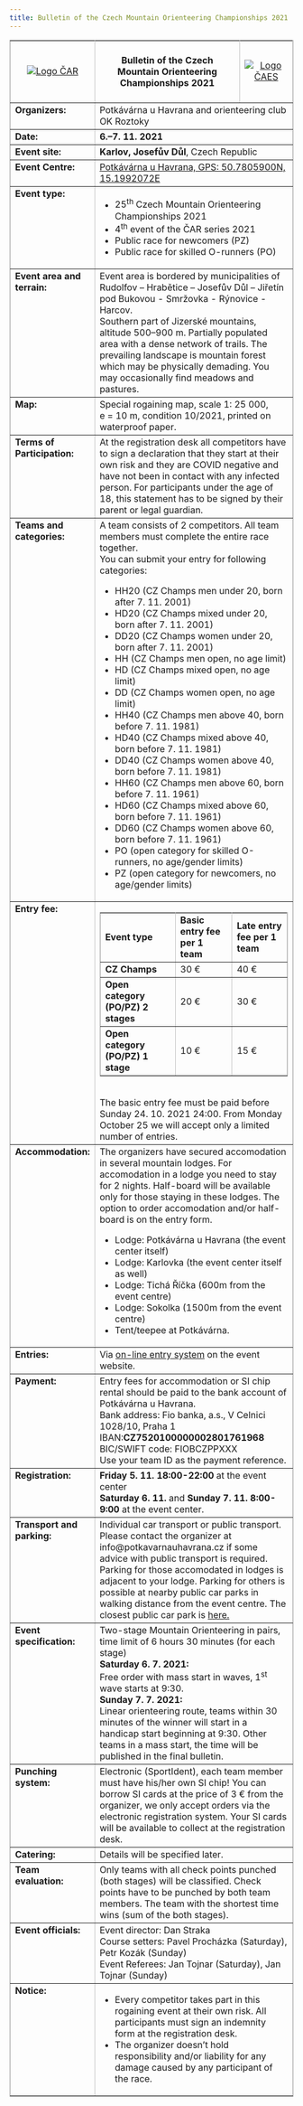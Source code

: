 ```yaml
---
title: Bulletin of the Czech Mountain Orienteering Championships 2021 
---
```

<table border="1" cellspacing="1" cellpadding="1" style="width:100%;" class="c9" bordercolor="#C0C0C0">
  <tbody>
    <tr>
      <td style="width:21%;">
          <center><a href="http://www.rogaining.cz/" target="_blank"><img src="/images/car.gif" alt="Logo ČAR"></a></center>
      </td>
      <td colspan="3" style="width:58%;" align="justify">
          <center><h4>Bulletin of the Czech Mountain Orienteering Championships 2021</h4></center>
      </td>
      <td style="width:21%;">
          <center><a href="http://www.caes.cz" target="_blank"><img src="/images/caes-cerna.gif" alt="Logo ČAES"></a></center>
      </td>
    </tr>
    <tr>
      <td style="width:21%;" valign="top">
          <strong>Organizers:</strong>
      </td>
      <td colspan="4" style="width:79%;">
          Potkávárna u Havrana and orienteering club OK Roztoky
      </td>
    </tr>
    <tr>
      <td style="width:21%;" valign="top">
          <strong>Date:</strong>
      </td>
      <td colspan="4" style="width:79%;">
          <strong>6.–7. 11. 2021</strong>
      </td>
    </tr>
    <tr>
      <td style="width:21%;" valign="top">
          <strong>Event site:</strong>
      </td>
      <td colspan="4" style="width:79%;">
          <strong>Karlov, Josefův Důl</strong>, Czech Republic
      </td>
    </tr>
    <tr>
      <td style="width:21%;" valign="top">
          <strong>Event Centre:</strong>
      </td>
      <td colspan="4" style="width:79%;">
      <a href="https://en.mapy.cz/zakladni?x=15.1992073&y=50.7806308&z=17&source=firm&id=13233866" target="_blank">Potkávárna u Havrana, GPS: 50.7805900N, 15.1992072E</a>
      </td>
    </tr>
    <tr>
      <td style="width:21%;" valign="top">
          <strong>Event type:</strong>
      </td>
      <td colspan="4" style="width:79%;">               
         <ul>
         <li>25<sup>th</sup> Czech Mountain Orienteering Championships 2021</li>
         <li>4<sup>th</sup> event of the ČAR series 2021</li>
         <li>Public race for newcomers (PZ)</li>
         <li>Public race for skilled O-runners (PO)</li>
         </ul>
      </td>
    </tr>
    <tr>
      <td style="width:21%;" valign="top">
          <strong>Event area and terrain:</strong>
      </td>
      <td colspan="4" style="width:79%;">
        Event area is bordered by municipalities of Rudolfov – Hrabětice – Josefův Důl – Jiřetín pod Bukovou - Smržovka - Rýnovice - Harcov.<br>
       	Southern part of Jizerské mountains, altitude 500–900 m. Partially populated area with a dense network of trails. The prevailing landscape is mountain forest which may be physically demading. You may occasionally find meadows and pastures.
      </td>
    </tr>
    <tr>
      <td style="width:21%;" valign="top">
          <strong>Map:</strong>
      </td>
      <td colspan="4" style="width:79%;">
        Special rogaining map, scale 1: 25 000, e = 10 m, condition 10/2021, printed on waterproof paper.
      </td>
    </tr>
    <tr>
      <td style="width:21%;" valign="top">
          <strong>Terms of Participation:</strong>
      </td>
      <td colspan="4" style="width:79%;">
        At the registration desk all competitors have to sign a declaration that they start at their own risk and they are COVID negative and have not been in contact with any infected person. For participants under the age of 18, this statement has to be signed by their parent or legal guardian.
      </td>
    </tr>
    <tr>
      <td style="width:21%;" valign="top">
        <strong>Teams and categories:</strong>
    </td>
    <td colspan="4" style="width:79%;">
      A team consists of 2 competitors. All team members must complete the entire race together.<br>
      You can submit your entry for following categories:
        <ul>
        <li>HH20 (CZ Champs men under 20, born after&nbsp;7.&nbsp;11.&nbsp;2001)</li>
        <li>HD20 (CZ Champs mixed under 20, born after&nbsp;7.&nbsp;11.&nbsp;2001)</li>
        <li>DD20 (CZ Champs women under 20, born after&nbsp;7.&nbsp;11.&nbsp;2001)</li>
        <li>HH (CZ Champs men open, no age limit)</li>
        <li>HD (CZ Champs mixed open, no age limit)</li> 
        <li>DD (CZ Champs women open, no age limit)</li>
        <li>HH40 (CZ Champs men above 40, born before&nbsp;7.&nbsp;11.&nbsp;1981)</li>
        <li>HD40 (CZ Champs mixed above 40, born before&nbsp;7.&nbsp;11.&nbsp;1981)</li>
        <li>DD40 (CZ Champs women above 40, born before&nbsp;7.&nbsp;11.&nbsp;1981)</li>
        <li>HH60 (CZ Champs men above 60, born before&nbsp;7.&nbsp;11.&nbsp;1961)</li>
        <li>HD60 (CZ Champs mixed above 60, born before&nbsp;7.&nbsp;11.&nbsp;1961)</li>
        <li>DD60 (CZ Champs women above 60, born before&nbsp;7.&nbsp;11.&nbsp;1961)</li>
        <li>PO (open category for skilled O-runners, no age/gender limits)</li>
        <li>PZ (open category for newcomers, no age/gender limits)</li>
        </ul>
    </td>
      </tr>    
      <tr>
      <td style="width:21%;" valign="top">
          <strong>Entry fee:</strong>
      </td>
      <td colspan="4" style="width:79%;">
        <table border="1" cellspacing="1" cellpadding="1" style="width:100%;" class="c9" bordercolor="#C0C0C0">
          <tbody>
            <tr>
              <td><strong>Event type</strong></td><td><strong>Basic entry fee per 1 team</strong></td><td><strong>Late entry fee per 1 team</strong></td>
            </tr>
            <tr>
              <td><strong>CZ Champs</strong></td><td>30 €</td><td>40 €</td>
            </tr>
            <tr>
              <td><strong>Open category (PO/PZ) 2 stages</strong></td><td>20 €</td><td>30 €</td>
            </tr>
            <tr>
              <td><strong>Open category (PO/PZ) 1 stage</strong></td><td>10 €</td><td>15 €</td>
            </tr>
          </tbody>
        </table><br>
        The basic entry fee must be paid before Sunday 24.&nbsp;10.&nbsp;2021&nbsp;24:00. From Monday October&nbsp;25 we will accept only a limited number of entries.
      </td>
    </tr>
    <tr>
      <td style="width:21%;" valign="top">
          <strong>Accommodation:</strong>
      </td>
      <td colspan="4" style="width:79%;">
        The organizers have secured accomodation in several mountain lodges. For accomodation in a lodge you need to stay for 2&nbsp;nights. Half-board will be available only for those staying in these lodges. The option to order accomodation and/or half-board is on the entry form.
		<ul>
		<li>Lodge: Potkávárna u Havrana (the event center itself)</li>
		<li>Lodge: Karlovka (the event center itself as well)</li>
		<li>Lodge: Tichá Říčka (600m from the event centre)</li>
		<li>Lodge: Sokolka (1500m from the event centre)</li>
		<li>Tent/teepee at Potkávárna.</li>
		<ul>		
      </td>
    </tr>   
    <tr>
      <td style="width:21%;" valign="top">
          <strong>Entries:</strong>
      </td>
      <td colspan="4" style="width:79%;">
        Via <a href="https://entries.hrob-2021.rogaining.cz/en/" target="_blank">on-line entry system</a> on&nbsp;the event website.
      </td>
    </tr>
      <td style="width:21%;" valign="top">
          <strong>Payment:</strong>
      </td>
     <td colspan="4" style="width:79%;">
        Entry fees for accommodation or SI chip rental should be paid to the bank account of Potkávárna u Havrana.<br>
              Bank address: Fio banka, a.s., V Celnici 1028/10, Praha&nbsp;1<br> IBAN:<strong>CZ7520100000002801761968</strong><br>
              BIC/SWIFT code: FIOBCZPPXXX<br>
        Use your team ID as the payment reference.
      </td>
    </tr>    
    <tr>
      <td style="width:21%;" valign="top">
          <strong>Registration:</strong>
      </td>
      <td colspan="4" style="width:79%;">
      <strong>Friday 5. 11.</strong> <strong>18:00-22:00</strong> at the event center<br>
      <strong>Saturday 6. 11.</strong> and <strong>Sunday 7. 11.</strong> <strong>8:00-9:00</strong> at&nbsp;the event center.
      </td>
    </tr>
    <tr>
      <td style="width:21%;" valign="top">
          <strong>Transport and parking:</strong>
      </td>
      <td colspan="4" style="width:79%;">
	Individual car transport or public transport. Please contact the organizer at info@potkavarnauhavrana.cz if some advice with public transport is required.<br> Parking for those accomodated in lodges is adjacent to your lodge. Parking for others is possible at nearby public car parks in walking distance from the event centre. The closest public car park is <a href=https://en.mapy.cz/turisticka?x=15.2106657&y=50.7847008&z=15&source=traf&id=44959" target="_blank"> here.</a>
      </td>
    </tr>    
    <tr>
      <td style="width:21%;" valign="top">
          <strong>Event specification:</strong>
      </td>
      <td colspan="4" style="width:79%;">
        Two-stage Mountain Orienteering in pairs, time limit of 6&nbsp;hours&nbsp;30&nbsp;minutes (for each stage)<br>
        <strong>Saturday 6. 7. 2021:</strong><br>
        Free order with mass start in&nbsp;waves, 1<sup>st</sup> wave starts at&nbsp;9:30.<br>
        <strong>Sunday 7.&nbsp;7.&nbsp;2021:</strong><br>
        Linear orienteering route, teams within 30 minutes of the winner will start in&nbsp;a handicap&nbsp;start beginning at&nbsp;9:30. Other teams in&nbsp;a mass start, the time will be published in&nbsp;the final bulletin.
      </td> 
    </tr>   
      <tr>
      <td style="width:21%;" valign="top">
          <strong>Punching system:</strong>
      </td>
      <td colspan="4" style="width:79%;">
      Electronic (SportIdent), each team member must have his/her own SI chip! You can borrow SI cards at the price of 3 € from the organizer, we only accept orders via the electronic registration system. Your SI cards will be available to collect at the registration desk.
      </td>
    </tr>
    <tr>
        <td style="width:21%;" valign="top">
            <strong>Catering:</strong>
        </td>
        <td colspan="4" style="width:79%;">
          Details will be specified later.
        </td>
        </tr>
     <tr>
        <td style="width:21%;" valign="top">
            <strong>Team evaluation:</strong>
        </td>
        <td colspan="4" style="width:79%;">
        Only teams with all check points punched (both stages) will be classified. Check points have to be punched by both team members. The team with the shortest time wins (sum of the both stages). 
        </td>
      </tr>
      <tr>
        <td style="width:21%;" valign="top">
            <strong>Event officials:</strong>
        </td>
        <td colspan="4" style="width:79%;">
            Event director: Dan Straka<br>
            Course setters: Pavel Procházka (Saturday), Petr Kozák (Sunday)<br>
            Event Referees: Jan Tojnar (Saturday), Jan Tojnar (Sunday)
        </td>
      </tr>
      <tr>
        <td style="width:21%;" valign="top">
            <strong>Notice:</strong>
        </td>
        <td colspan="4" style="width:79%;">
            <ul>
            <li>Every competitor takes part in this rogaining event at their own risk. All participants must sign an indemnity form at the registration desk.</li>
            <li>The organizer doesn’t hold responsibility and/or liability for any damage caused by any participant of the race.</li>
            </ul>
        </td>
      </tr>
  </tbody>
</table>